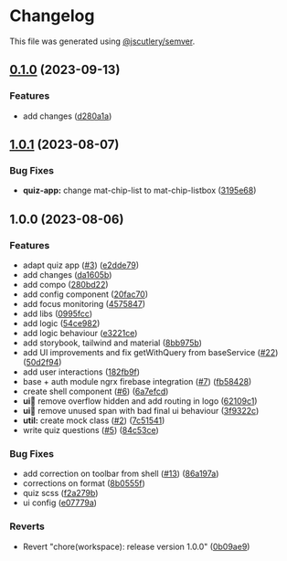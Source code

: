 # Changelog

This file was generated using [@jscutlery/semver](https://github.com/jscutlery/semver).

## [0.1.0](https://github.com/rime-dev/ngx-rime/compare/v15.0.0-alpha...v0.1.0) (2023-09-13)


### Features

* add changes ([d280a1a](https://github.com/rime-dev/ngx-rime/commit/d280a1a07180a064437b7add3dca3a5273d70f46))

## [1.0.1](https://github.com/rime-dev/ngx-rime/compare/v1.0.0...v1.0.1) (2023-08-07)


### Bug Fixes

* **quiz-app:** change mat-chip-list to mat-chip-listbox ([3195e68](https://github.com/rime-dev/ngx-rime/commit/3195e68f165d1353265fa217a6ddff6562614015))

## 1.0.0 (2023-08-06)


### Features

* adapt quiz app ([#3](https://github.com/rime-dev/ngx-rime/issues/3)) ([e2dde79](https://github.com/rime-dev/ngx-rime/commit/e2dde7968323fe8c958a985035d76eeae14f594d))
* add changes ([da1605b](https://github.com/rime-dev/ngx-rime/commit/da1605b36bf3b045d8298af3b8b47181bbb3c27d))
* add compo ([280bd22](https://github.com/rime-dev/ngx-rime/commit/280bd22723b1a76f86ceb9c03505f40dcb0e4060))
* add config component ([20fac70](https://github.com/rime-dev/ngx-rime/commit/20fac706da1a949d9e7eaf3c753cfdd47db18ed0))
* add focus monitoring ([4575847](https://github.com/rime-dev/ngx-rime/commit/457584798dee61eb1510b951957f312313fdaa2e))
* add libs ([0995fcc](https://github.com/rime-dev/ngx-rime/commit/0995fccccfac2177f84dbdcc7ba858aa79265f62))
* add logic ([54ce982](https://github.com/rime-dev/ngx-rime/commit/54ce982795812793f91609f8fa200bbb558b898f))
* add logic behaviour ([e3221ce](https://github.com/rime-dev/ngx-rime/commit/e3221ce25d499d5affe75aadada2c5cd8eb88975))
* add storybook, tailwind and material ([8bb975b](https://github.com/rime-dev/ngx-rime/commit/8bb975bb4871312f99ebf5fa93096a2c0847a383))
* add UI improvements and fix getWithQuery from baseService ([#22](https://github.com/rime-dev/ngx-rime/issues/22)) ([50d2f94](https://github.com/rime-dev/ngx-rime/commit/50d2f94170734a8b51ae2c776fde2110076248d2))
* add user interactions ([182fb9f](https://github.com/rime-dev/ngx-rime/commit/182fb9f463207ce3835df67f7021ab776f7742b9))
* base + auth module ngrx firebase integration ([#7](https://github.com/rime-dev/ngx-rime/issues/7)) ([fb58428](https://github.com/rime-dev/ngx-rime/commit/fb58428a9daf0baa02f496174107031d12233721))
* create shell component ([#6](https://github.com/rime-dev/ngx-rime/issues/6)) ([6a7efcd](https://github.com/rime-dev/ngx-rime/commit/6a7efcd86ba745898c9a41b0a3a102b70b783a4e))
* **ui:shell:** remove overflow hidden and add routing in logo ([62109c1](https://github.com/rime-dev/ngx-rime/commit/62109c11e2c783b174b7afc64d86c10088fb60da))
* **ui:shell:** remove unused span with bad final ui behaviour ([3f9322c](https://github.com/rime-dev/ngx-rime/commit/3f9322c07ca4c24afcc63af0a4433c628499085e))
* **util:** create mock class ([#2](https://github.com/rime-dev/ngx-rime/issues/2)) ([7c51541](https://github.com/rime-dev/ngx-rime/commit/7c515414d7c09fd6d6076d867cef7616b3f60b5c))
* write quiz questions ([#5](https://github.com/rime-dev/ngx-rime/issues/5)) ([84c53ce](https://github.com/rime-dev/ngx-rime/commit/84c53cead980aec8e8c8c3381dc3583b3034ad50))


### Bug Fixes

* add correction on toolbar from shell ([#13](https://github.com/rime-dev/ngx-rime/issues/13)) ([86a197a](https://github.com/rime-dev/ngx-rime/commit/86a197a1fb3bce5f82c72887dc42a1332cec5170))
* corrections on format ([8b0555f](https://github.com/rime-dev/ngx-rime/commit/8b0555f6fe8d82b0a2aac11ecebe680520b84ef6))
* quiz scss ([f2a279b](https://github.com/rime-dev/ngx-rime/commit/f2a279bf26f6e8f6e7519b065b60d614a0294d43))
* ui config ([e07779a](https://github.com/rime-dev/ngx-rime/commit/e07779a3958027b3abe8dcbe1cedce7d973cb0ca))


### Reverts

* Revert "chore(workspace): release version 1.0.0" ([0b09ae9](https://github.com/rime-dev/ngx-rime/commit/0b09ae9617224ab5e9a1991b3cf737d529acde6b))
